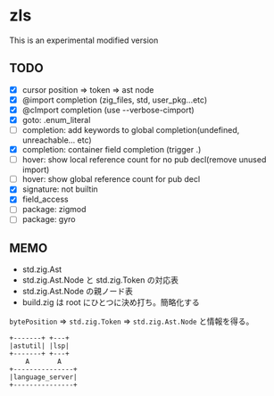 # zls

This is an experimental modified version

## TODO

* [x] cursor position => token => ast node
* [x] @import completion (zig_files, std, user_pkg...etc)
* [x] @cImport completion (use --verbose-cimport)
* [x] goto: .enum_literal
* [ ] completion: add keywords to global completion(undefined, unreachable... etc)
* [x] completion: container field completion (trigger .)
* [ ] hover: show local reference count for no pub decl(remove unused import)
* [ ] hover: show global reference count for pub decl
* [x] signature: not builtin
* [x] field_access
* [ ] package: zigmod
* [ ] package: gyro

## MEMO

* std.zig.Ast
* std.zig.Ast.Node と std.zig.Token の対応表
* std.zig.Ast.Node の親ノード表
* build.zig は root にひとつに決め打ち。簡略化する


`bytePosition` => `std.zig.Token` => `std.zig.Ast.Node` と情報を得る。


```
+-------+ +---+
|astutil| |lsp|
+-------+ +---+
    A       A
+---------------+
|language_server|
+---------------+
```
